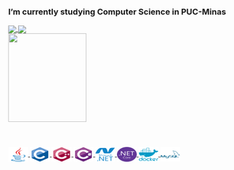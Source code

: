 
### I’m currently studying Computer Science in PUC-Minas
<div>
  <a href="https://github.com/Quebec-Eric">
  <img height="180em"   align="center" src="https://github-readme-stats.vercel.app/api?username=Quebec-Eric&show_icons=true&theme=onedark&include_all_commits=true&count_private=true"/>
  <img height="180em"  align="center" src="https://github-readme-stats.vercel.app/api/top-langs/?username=Quebec-Eric&&layout=compact&hide=shell&theme=onedark"/>

  
</div>
   <img align="center" width="158" height="180" src="https://c.tenor.com/TbTe1Nc6j34AAAAC/hacker-hackerman.gif">
  <br></br>
 <br>
  <div style="display: inline_block"><br>
  <img align="center" alt="Eric-lang1" height="30" width="40" src="https://github.com/devicons/devicon/blob/master/icons/java/java-original.svg">
  <img align="center" alt="Eric-lang2" height="30" width="40" src="https://github.com/devicons/devicon/blob/master/icons/c/c-original.svg">
  <img align="center" alt="Eric-lang3" height="30" width="40" src="https://github.com/devicons/devicon/blob/master/icons/cplusplus/cplusplus-original.svg">
  <img align="center" alt="Eric-lang4" height="30" width="40" src="https://raw.githubusercontent.com/devicons/devicon/master/icons/csharp/csharp-original.svg">
<img align="center" alt="Eric-lang8" height="30" width="40" src="https://github.com/devicons/devicon/blob/master/icons/dot-net/dot-net-plain-wordmark.svg"> 
    <img align="center" alt="Eric-lang8" height="30" width="40" src="https://github.com/devicons/devicon/blob/master/icons/dotnetcore/dotnetcore-original.svg"> 
     <img align="center" alt="Eric-lang8" height="30" width="40" src="https://github.com/devicons/devicon/blob/master/icons/docker/docker-plain-wordmark.svg"> 
        <img align="center" alt="Eric-lang8" height="30" width="40" src="https://github.com/devicons/devicon/blob/master/icons/mysql/mysql-plain-wordmark.svg"> 
 
  
 
</div>
  


